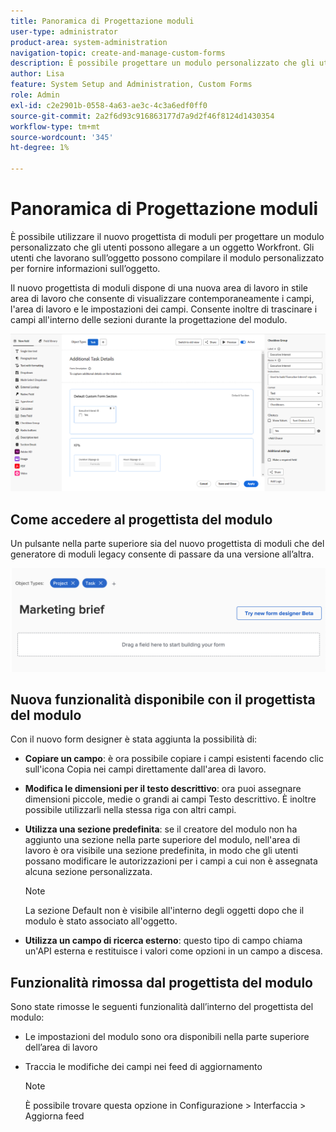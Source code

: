 ```yaml
---
title: Panoramica di Progettazione moduli
user-type: administrator
product-area: system-administration
navigation-topic: create-and-manage-custom-forms
description: È possibile progettare un modulo personalizzato che gli utenti possono allegare a un oggetto Workfront. Gli utenti che lavorano sull’oggetto possono compilare il modulo personalizzato per fornire informazioni sull’oggetto.
author: Lisa
feature: System Setup and Administration, Custom Forms
role: Admin
exl-id: c2e2901b-0558-4a63-ae3c-4c3a6edf0ff0
source-git-commit: 2a2f6d93c916863177d7a9d2f46f8124d1430354
workflow-type: tm+mt
source-wordcount: '345'
ht-degree: 1%

---
```


# Panoramica di Progettazione moduli

È possibile utilizzare il nuovo progettista di moduli per progettare un modulo personalizzato che gli utenti possono allegare a un oggetto Workfront. Gli utenti che lavorano sull’oggetto possono compilare il modulo personalizzato per fornire informazioni sull’oggetto.

Il nuovo progettista di moduli dispone di una nuova area di lavoro in stile area di lavoro che consente di visualizzare contemporaneamente i campi, l&#39;area di lavoro e le impostazioni dei campi. Consente inoltre di trascinare i campi all&#39;interno delle sezioni durante la progettazione del modulo.

![Progettazione moduli di esempio](assets/form-designer-example.png)

## Come accedere al progettista del modulo

Un pulsante nella parte superiore sia del nuovo progettista di moduli che del generatore di moduli legacy consente di passare da una versione all’altra.

![Passa a nuova finestra di progettazione moduli](assets/switch-views.png)

## Nuova funzionalità disponibile con il progettista del modulo

Con il nuovo form designer è stata aggiunta la possibilità di:

* **Copiare un campo**: è ora possibile copiare i campi esistenti facendo clic sull&#39;icona Copia nei campi direttamente dall&#39;area di lavoro.

* **Modifica le dimensioni per il testo descrittivo**: ora puoi assegnare dimensioni piccole, medie o grandi ai campi Testo descrittivo. È inoltre possibile utilizzarli nella stessa riga con altri campi.

* **Utilizza una sezione predefinita**: se il creatore del modulo non ha aggiunto una sezione nella parte superiore del modulo, nell&#39;area di lavoro è ora visibile una sezione predefinita, in modo che gli utenti possano modificare le autorizzazioni per i campi a cui non è assegnata alcuna sezione personalizzata.

  >[!NOTE]
  >
  >La sezione Default non è visibile all&#39;interno degli oggetti dopo che il modulo è stato associato all&#39;oggetto.

* **Utilizza un campo di ricerca esterno**: questo tipo di campo chiama un&#39;API esterna e restituisce i valori come opzioni in un campo a discesa.

## Funzionalità rimossa dal progettista del modulo

Sono state rimosse le seguenti funzionalità dall’interno del progettista del modulo:

* Le impostazioni del modulo sono ora disponibili nella parte superiore dell’area di lavoro

* Traccia le modifiche dei campi nei feed di aggiornamento

  >[!NOTE]
  >
  >È possibile trovare questa opzione in Configurazione > Interfaccia > Aggiorna feed

